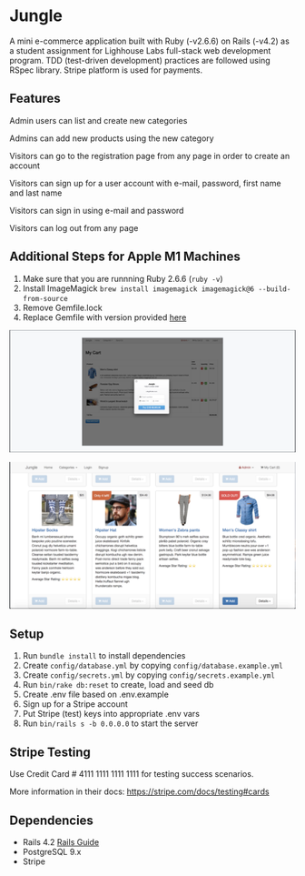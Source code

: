 # Jungle

A mini e-commerce application built with Ruby (-v2.6.6) on Rails (-v4.2) as a student assignment for Lighhouse Labs full-stack web development program. TDD (test-driven development) practices are followed using RSpec library. Stripe platform is used for payments.

## Features
Admin users can list and create new categories

Admins can add new products using the new category

Visitors can go to the registration page from any page in order to create an account

Visitors can sign up for a user account with e-mail, password, first name and last name

Visitors can sign in using e-mail and password

Visitors can log out from any page

## Additional Steps for Apple M1 Machines

1. Make sure that you are runnning Ruby 2.6.6 (`ruby -v`)
1. Install ImageMagick `brew install imagemagick imagemagick@6 --build-from-source`
2. Remove Gemfile.lock
3. Replace Gemfile with version provided [here](https://gist.githubusercontent.com/FrancisBourgouin/831795ae12c4704687a0c2496d91a727/raw/ce8e2104f725f43e56650d404169c7b11c33a5c5/Gemfile)


![](https://github.com/Mahir45/Jungle-rails/blob/master/app/assets/images/Screen%20Shot%202022-01-13%20at%202.20.37%20PM.png?raw=true )

![](https://github.com/Mahir45/Jungle-rails/blob/master/app/assets/images/Screen%20Shot%202022-01-14%20at%2012.58.13%20AM.png?raw=true)

## Setup

1. Run `bundle install` to install dependencies
2. Create `config/database.yml` by copying `config/database.example.yml`
3. Create `config/secrets.yml` by copying `config/secrets.example.yml`
4. Run `bin/rake db:reset` to create, load and seed db
5. Create .env file based on .env.example
6. Sign up for a Stripe account
7. Put Stripe (test) keys into appropriate .env vars
8. Run `bin/rails s -b 0.0.0.0` to start the server

## Stripe Testing

Use Credit Card # 4111 1111 1111 1111 for testing success scenarios.

More information in their docs: <https://stripe.com/docs/testing#cards>

## Dependencies

* Rails 4.2 [Rails Guide](http://guides.rubyonrails.org/v4.2/)
* PostgreSQL 9.x
* Stripe

